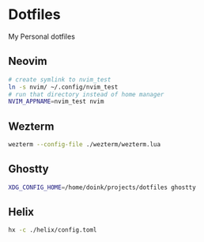 # Dotfiles

My Personal dotfiles

## Neovim

```bash
# create symlink to nvim_test
ln -s nvim/ ~/.config/nvim_test
# run that directory instead of home manager
NVIM_APPNAME=nvim_test nvim
```

## Wezterm

```bash
wezterm --config-file ./wezterm/wezterm.lua
```

## Ghostty

```bash
XDG_CONFIG_HOME=/home/doink/projects/dotfiles ghostty
```

## Helix

```bash
hx -c ./helix/config.toml
```

